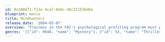```yaml
---
id: 8ca90d71-f21e-4ca7-8e8c-d6c21153bd6e
blueprint: movie
title: Mindhunters
release_date: '2004-05-07'
overview: "Trainees in the FBI's psychological profiling program must put their training into practice when they discover a killer in their midst."
genres: '[{"id": 9648, "name": "Mystery"}, {"id": 53, "name": "Thriller"}, {"id": 80, "name": "Crime"}]'
---
```

